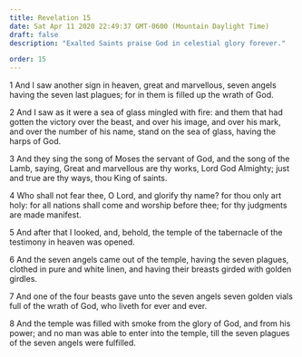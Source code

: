 ```yaml
---
title: Revelation 15
date: Sat Apr 11 2020 22:49:37 GMT-0600 (Mountain Daylight Time)
draft: false
description: "Exalted Saints praise God in celestial glory forever."

order: 15
---
```

    
1 And I saw another sign in heaven, great and marvellous, seven angels having the seven last plagues; for in them is filled up the wrath of God.

2 And I saw as it were a sea of glass mingled with fire: and them that had gotten the victory over the beast, and over his image, and over his mark, and over the number of his name, stand on the sea of glass, having the harps of God.

3 And they sing the song of Moses the servant of God, and the song of the Lamb, saying, Great and marvellous are thy works, Lord God Almighty; just and true are thy ways, thou King of saints.

4 Who shall not fear thee, O Lord, and glorify thy name? for thou only art holy: for all nations shall come and worship before thee; for thy judgments are made manifest.

5 And after that I looked, and, behold, the temple of the tabernacle of the testimony in heaven was opened.

6 And the seven angels came out of the temple, having the seven plagues, clothed in pure and white linen, and having their breasts girded with golden girdles.

7 And one of the four beasts gave unto the seven angels seven golden vials full of the wrath of God, who liveth for ever and ever.

8 And the temple was filled with smoke from the glory of God, and from his power; and no man was able to enter into the temple, till the seven plagues of the seven angels were fulfilled.
